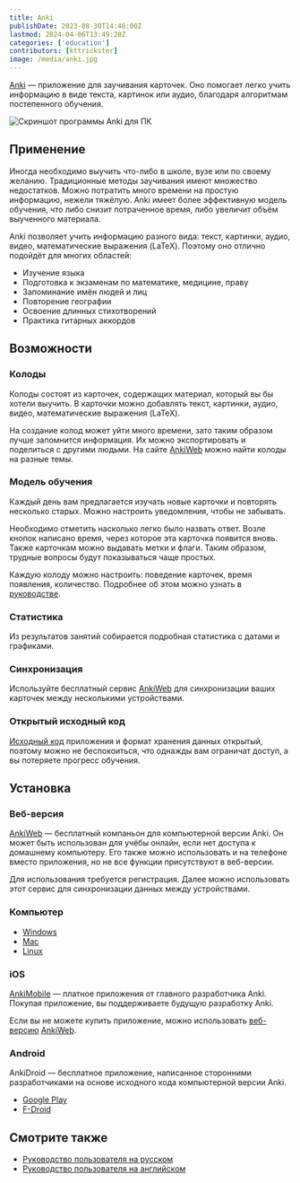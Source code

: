 ```yaml
---
title: Anki
publishDate: 2023-08-30T14:48:00Z
lastmod: 2024-04-06T13:49:20Z
categories: ['education']
contributors: [kttrickster]
image: /media/anki.jpg
---
```


[Anki](https://apps.ankiweb.net) — приложение для заучивания карточек. Оно
помогает легко учить информацию в виде текста, картинок или аудио, благодаря
алгоритмам постепенного обучения.

<!--more-->

![Скриншот программы Anki для ПК](/media/anki.jpg)

## Применение

Иногда необходимо выучить что-либо в школе, вузе или по своему желанию.
Традиционные методы заучивания имеют множество недостатков. Можно потратить
много времени на простую информацию, нежели тяжёлую. Anki имеет более
эффективную модель обучения, что либо снизит потраченное время, либо увеличит
объём выученного материала.

Anki позволяет учить информацию разного вида: текст, картинки, аудио, видео,
математические выражения (LaTeX). Поэтому оно отлично подойдёт для многих
областей:

- Изучение языка
- Подготовка к экзаменам по математике, медицине, праву
- Запоминание имён людей и лиц
- Повторение географии
- Освоение длинных стихотворений
- Практика гитарных аккордов

## Возможности

### Колоды

Колоды состоят из карточек, содержащих материал, который вы бы хотели выучить.
В карточки можно добавлять текст, картинки, аудио, видео, математические
выражения (LaTeX).

На создание колод может уйти много времени, зато таким образом лучше запомнится
информация. Их можно экспортировать и поделиться с другими людьми. На сайте
[AnkiWeb](https://ankiweb.net/shared/decks) можно найти колоды на разные темы.

### Модель обучения

Каждый день вам предлагается изучать новые карточки и повторять несколько
старых. Можно настроить уведомления, чтобы не забывать.

Необходимо отметить насколько легко было назвать ответ. Возле кнопок написано
время, через которое эта карточка появится вновь. Также карточкам можно выдавать
метки и флаги. Таким образом, трудные вопросы будут показываться чаще простых.

Каждую колоду можно настроить: поведение карточек, время появления, количество.
Подробнее об этом можно узнать в
[руководстве](https://alexeygorelov.github.io/anki-manual-ru).

### Статистика

Из результатов занятий собирается подробная статистика с датами и графиками.

### Синхронизация

Используйте бесплатный сервис [AnkiWeb](https://ankiweb.net) для синхронизации
ваших карточек между несколькими устройствами.

### Открытый исходный код

[Исходный код](https://github.com/ankitects/anki) приложения и формат хранения
данных открытый, поэтому можно не беспокоиться, что однажды вам ограничат
доступ, а вы потеряете прогресс обучения.

## Установка

### Веб-версия

[AnkiWeb](https://ankiweb.net) — бесплатный компаньон для компьютерной версии
Anki. Он может быть использован для учёбы онлайн, если нет доступа к домашнему
компьютеру. Его также можно использовать и на телефоне вместо приложения, но не
все функции присутствуют в веб-версии.

Для использования требуется регистрация. Далее можно использовать этот сервис
для синхронизации данных между устройствами.

### Компьютер

- [Windows](https://apps.ankiweb.net/#windows)
- [Mac](https://apps.ankiweb.net/#mac)
- [Linux](https://apps.ankiweb.net/#linux)

### iOS

[AnkiMobile](https://itunes.apple.com/app/ankimobile-flashcards/id373493387)
— платное приложения от главного разработчика Anki. Покупая приложение, вы
поддерживаете будущую разработку Anki.

Если вы не можете купить приложение, можно использовать
[веб-версию](#веб-версия) [AnkiWeb](https://ankiweb.net).

### Android

AnkiDroid — бесплатное приложение, написанное сторонними разработчиками на
основе исходного кода компьютерной версии Anki.

- [Google Play](https://play.google.com/store/apps/details?id=com.ichi2.anki)
- [F-Droid](https://f-droid.org/packages/com.ichi2.anki)

## Смотрите также

- [Руководство пользователя на русском](https://alexeygorelov.github.io/anki-manual-ru)
- [Руководство пользователя на английском](https://docs.ankiweb.net)
